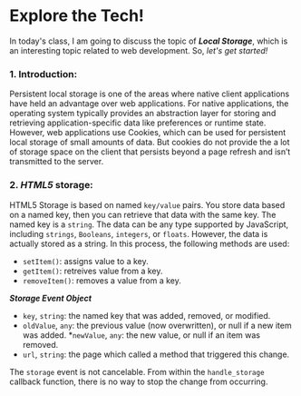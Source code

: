 # Explore the Tech!

In today's class, I am going to discuss the topic of ***Local Storage***, which is an interesting topic related to web development. So, _let's get started!_

### 1. Introduction:
Persistent local storage is one of the areas where native client applications have held an advantage over web applications. For native applications, the operating system typically provides an abstraction layer for storing and retrieving application-specific data like preferences or runtime state. However, web applications use Cookies, which can be used for persistent local storage of small amounts of data. But cookies do not provide the a lot of storage space on the client that persists beyond a page refresh and isn’t transmitted to the server.

### 2. _HTML5_ storage:
HTML5 Storage is based on named `key/value` pairs. You store data based on a named key, then you can retrieve that data with the same key. The named key is a `string`. The data can be any type supported by JavaScript, including `strings`, `Booleans`, `integers`, or `floats`. However, the data is actually stored as a string. In this process, the following methods are used:
* `setItem()`: assigns value to a key.
* `getItem()`: retreives value from a key.
* `removeItem()`: removes a value from a key.

***Storage Event Object***
* `key`, `string`:	the named key that was added, removed, or modified.
* `oldValue`,	`any`:	the previous value (now overwritten), or null if a new item was added.
*`newValue`,	`any`:	the new value, or null if an item was removed.
* `url`, `string`: the page which called a method that triggered this change.

The `storage` event is not cancelable. From within the `handle_storage` callback function, there is no way to stop the change from occurring.
